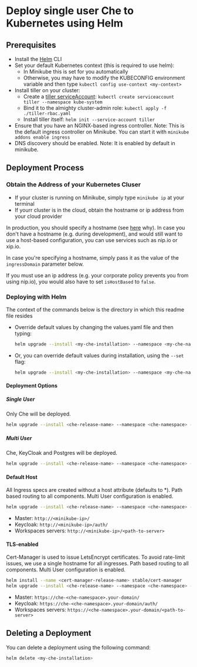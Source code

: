 # Deploy single user Che to Kubernetes using Helm

## Prerequisites
- Install the [Helm](https://github.com/kubernetes/helm/blob/master/docs/install.md) CLI
- Set your default Kubernetes context (this is required to use helm):
  - In Minikube this is set for you automatically
  - Otherwise, you may have to modify the KUBECONFIG environment variable and then type `kubectl config use-context <my-context>`
- Install tiller on your cluster:
  - Create a [tiller serviceAccount](https://github.com/kubernetes/helm/blob/master/docs/rbac.md): `kubectl create serviceaccount tiller --namespace kube-system`
   - Bind it to the almighty cluster-admin role: `kubectl apply -f ./tiller-rbac.yaml`
  - Install tiller itself: `helm init --service-account tiller`
- Ensure that you have an NGINX-based ingress controller. Note: This is the default ingress controller on Minikube. You can start it with `minikube addons enable ingress`
- DNS discovery should be enabled. Note: It is enabled by default in minikube.
## Deployment Process
### Obtain the Address of your Kubernetes Cluser
- If your cluster is running on Minikube, simply type `minikube ip` at your terminal
- If yourr cluster is in the cloud, obtain the hostname or ip address from your cloud provider

In production, you should specify a hostname (see [here](https://github.com/eclipse/che/issues/8694) why). In case you don't have a hostname (e.g. during development), and would still want to use a host-based configuration, you can use services such as nip.io or xip.io.

In case you're specifying a hostname, simply pass it as the value of the `ingressDomain` parameter below.

If you must use an ip address (e.g. your corporate policy prevents you from using nip.io), you would also have to set `isHostBased` to `false`.

### Deploying with Helm
The context of the commands below is the directory in which this readme file resides

- Override default values by changing the values.yaml file and then typing:

  ```bash
  helm upgrade --install <my-che-installation> --namespace <my-che-namespace> ./
  ```
- Or, you can override default values during installation, using the `--set` flag:

  ```bash
  helm upgrade --install <my-che-installation> --namespace <my-che-namespace> --set global.ingressDomain=<my-hostname> --set cheImage=<my-image> ./
  ```

#### Deployment Options

##### Single User 
Only Che will be deployed.

  ```bash
  helm upgrade --install <che-release-name> --namespace <che-namespace> --set global.ingressDomain=<domain> ./
  ```
  
##### Multi User 
Che, KeyCloak and Postgres will be deployed.

  ```bash
  helm upgrade --install <che-release-name> --namespace <che-namespace> -f ./values/multi-user.yaml --set global.ingressDomain=<domain> ./
  ```

#### Default Host
All Ingress specs are created without a host attribute (defaults to *).
Path based routing to all components.
Multi User configuration is enabled. 
 
  ```bash
  helm upgrade --install <che-release-name> --namespace <che-namespace> -f ./values/default-host.yaml --set global.ingressDomain=<domain> ./
  ```
 
* Master: `http://<minikube-ip>/`
* Keycloak:  `http://<minikube-ip>/auth/`
* Workspaces servers: `http://<minikube-ip>/<path-to-server>`

#### TLS-enabled
Cert-Manager is used to issue LetsEncrypt certificates.
To avoid rate-limit issues, we use a single hostname for all ingresses.
Path based routing to all components.
Multi User configuration is enabled. 

  ```bash
  helm install --name <cert-manager-release-name> stable/cert-manager
  helm upgrade --install <che-release-name> --namespace <che-namespace> -f ./values/tls.yaml --set global.ingressDomain=<your-domain> ./
  ```

* Master: `https://che-<che-namespace>.your-domain/`
* Keycloak:  `https://che-<che-namespace>.your-domain/auth/`
* Workspaces servers: `https://<che-namespace>.your-domain/<path-to-server>`

## Deleting a Deployment
You can delete a deployment using the following command:
``` bash
helm delete <my-che-installation>
```
